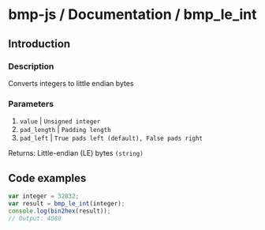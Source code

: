 # bmp-js / Documentation / bmp_le_int
## Introduction

### Description

Converts integers to little endian bytes

### Parameters

1. `value` | `Unsigned integer`
2. `pad_length` | `Padding length`
3. `pad_left` | `True pads left (default), False pads right`

Returns: Little-endian (LE) bytes `(string)`

## Code examples

```js
var integer = 32832;
var result = bmp_le_int(integer);
console.log(bin2hex(result));
// Output: 4080
```
